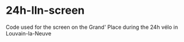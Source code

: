 # 24h-lln-screen
Code used for the screen on the Grand' Place during the 24h vélo in Louvain-la-Neuve
